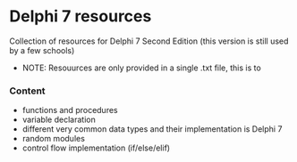 # Delphi 7 resources
Collection of resources for Delphi 7 Second Edition (this version is still used by a few schools)
- NOTE: Resouurces are only provided in a single .txt file, this is to 
### Content
- functions and procedures
- variable declaration
- different very common data types and their implementation is Delphi 7 
- random modules
- control flow implementation (if/else/elif)
